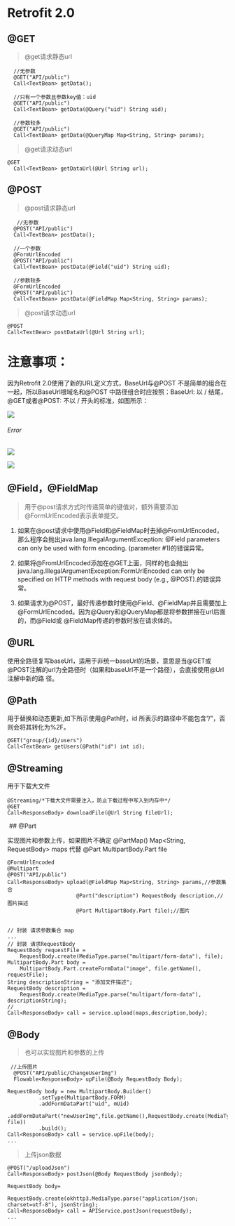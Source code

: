 
# Retrofit 2.0









## @GET

> @get请求静态url

```
  //无参数
  @GET("API/public")
  Call<TextBean> getData();

  //只有一个参数且参数key值：uid
  @GET("API/public")
  Call<TextBean> getData(@Query("uid") String uid);

  //参数较多
  @GET("API/public")
  Call<TextBean> getData(@QueryMap Map<String, String> params);

```

> @get请求动态url

```
@GET
  Call<TextBean> getDataUrl(@Url String url);
```

## @POST

> @post请求静态url
```
   //无参数
  @POST("API/public")
  Call<TextBean> postData();

  //一个参数
  @FormUrlEncoded
  @POST("API/public")
  Call<TextBean> postData(@Field("uid") String uid);

  //参数较多
  @FormUrlEncoded
  @POST("API/public")
  Call<TextBean> postData(@FieldMap Map<String, String> params);
```
> @post请求动态url
```
@POST
Call<TextBean> postDataUrl(@Url String url);
```



# 注意事项：

因为Retrofit 2.0使用了新的URL定义方式，BaseUrl与@POST 不是简单的组合在一起，所以BaseUrl根域名和@POST 中路径组合时应按照：BaseUrl: 以 / 结尾，@GET或者@POST: 不以 / 开头的标准，如图所示：

![](http://upload-images.jianshu.io/upload_images/3900300-369bf3bc3d28a586.png?imageMogr2/auto-orient/strip%7CimageView2/2/w/1240)

###### Error

![](http://upload-images.jianshu.io/upload_images/3900300-aabd63beda3632d9.png?imageMogr2/auto-orient/strip%7CimageView2/2/w/1240)

![](http://upload-images.jianshu.io/upload_images/3900300-40f629f10cfe61fa.png?imageMogr2/auto-orient/strip%7CimageView2/2/w/1240)



##  @Field，@FieldMap
  
  > 用于@post请求方式时传递简单的键值对，额外需要添加@FormUrlEncoded表示表单提交。

1. 如果在@post请求中使用@Field和@FieldMap时去掉@FromUrlEncoded，那么程序会抛出java.lang.IllegalArgumentException: @Field parameters can only    be used with form encoding. (parameter #1)的错误异常。

2. 如果将@FromUrlEncoded添加在@GET上面，同样的也会抛出
   java.lang.IllegalArgumentException:FormUrlEncoded can only be specified on HTTP methods with request body (e.g., @POST).的错误异常。
  
3. 如果请求为@POST，最好传递参数时使用@Field、@FieldMap并且需要加上@FormUrlEncoded。因为@Query和@QueryMap都是将参数拼接在url后面的，而@Field或    @FieldMap传递的参数时放在请求体的。  
  
## @URL

 使用全路径复写baseUrl，适用于非统一baseUrl的场景，意思是当@GET或@POST注解的url为全路径时（如果和baseUrl不是一个路径），会直接使用@Url注解中新的路  径。
  
## @Path
  
  用于替换和动态更新,如下所示使用@Path时，id 所表示的路径中不能包含”/”，否则会将其转化为%2F。
  
  ```
  @GET("group/{id}/users")
  Call<TextBean> getUsers(@Path("id") int id);
  ```
  
  ## @Streaming
   
   用于下载大文件
  
  ```
  @Streaming/*下载大文件需要注入，防止下载过程中写入到内存中*/
  @GET
  Call<ResponseBody> downloadFile(@Url String fileUrl);
  ```
  ## @Part
  
  实现图片和参数上传，如果图片不确定  @PartMap() Map<String, RequestBody> maps  代替  @Part MultipartBody.Part file

  ```
  @FormUrlEncoded
  @Multipart
 @POST("API/public")
 Call<ResponseBody> upload(@FieldMap Map<String, String> params,//参数集合
                        @Part("description") RequestBody description,//图片描述
                        @Part MultipartBody.Part file);//图片
  
  ```
  
  ```
  
 // 封装 请求参数集合 map
 ...
// 封装 请求RequestBody
RequestBody requestFile =
      RequestBody.create(MediaType.parse("multipart/form-data"), file);
MultipartBody.Part body =
      MultipartBody.Part.createFormData("image", file.getName(), requestFile);
String descriptionString = "添加文件描述";
RequestBody description =
      RequestBody.create(MediaType.parse("multipart/form-data"), descriptionString);
//
Call<ResponseBody> call = service.upload(maps,description,body);

```
## @Body

> 也可以实现图片和参数的上传

```
 //上传图片
  @POST("API/public/ChangeUserImg")
  Flowable<ResponseBody> upFile(@Body RequestBody Body);
  ```
  ```
RequestBody body = new MultipartBody.Builder()
            .setType(MultipartBody.FORM)
            .addFormDataPart("uid", mUid)
            .addFormDataPart("newUserImg",file.getName(),RequestBody.create(MediaType.parse("image/*"), file))
            .build();
Call<ResponseBody> call = service.upFile(body);
...

```
> 上传json数据

```
@POST("/uploadJson")
Call<ResponseBody> postJson(@Body RequestBody jsonBody);

```

```
RequestBody body= 
             RequestBody.create(okhttp3.MediaType.parse("application/json; charset=utf-8"), jsonString);
Call<ResponseBody> call = APIService.postJson(requestBody);
...
```
 
